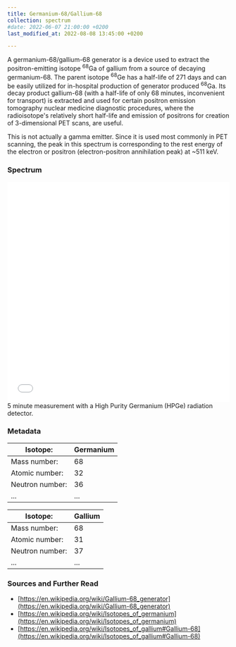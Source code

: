 ```yaml
---
title: Germanium-68/Gallium-68
collection: spectrum
#date: 2022-06-07 21:00:00 +0200
last_modified_at: 2022-08-08 13:45:00 +0200

---
```


A germanium-68/gallium-68 generator is a device used to extract the positron-emitting isotope <sup>68</sup>Ga of gallium from a source of decaying germanium-68. The parent isotope <sup>68</sup>Ge has a half-life of 271 days and can be easily utilized for in-hospital production of generator produced <sup>68</sup>Ga. Its decay product gallium-68 (with a half-life of only 68 minutes, inconvenient for transport) is extracted and used for certain positron emission tomography nuclear medicine diagnostic procedures, where the radioisotope's relatively short half-life and emission of positrons for creation of 3-dimensional PET scans, are useful.

This is not actually a gamma emitter. Since it is used most commonly in PET scanning, the peak in this spectrum is corresponding to the rest energy of the electron or positron (electron-positron annihilation peak) at ~511 keV.

### Spectrum

<iframe width="100%" height="500" src="/assets/spectra/Ge-68_Ga-68.html" title="Ge-68/Ga-68 gamma spectrum" frameborder="0" allowfullscreen></iframe>
5 minute measurement with a High Purity Germanium (HPGe) radiation detector.

### Metadata

| Isotope: | Germanium |
| --- | --- |
| Mass number: | 68 |
| Atomic number: | 32 |
| Neutron number: | 36 |
| ... | ... |

| Isotope: | Gallium |
| --- | --- |
| Mass number: | 68 |
| Atomic number: | 31 |
| Neutron number: | 37 |
| ... | ... |

### Sources and Further Read

- [https://en.wikipedia.org/wiki/Gallium-68_generator](https://en.wikipedia.org/wiki/Gallium-68_generator)
- [https://en.wikipedia.org/wiki/Isotopes_of_germanium](https://en.wikipedia.org/wiki/Isotopes_of_germanium)
- [https://en.wikipedia.org/wiki/Isotopes_of_gallium#Gallium-68](https://en.wikipedia.org/wiki/Isotopes_of_gallium#Gallium-68)

